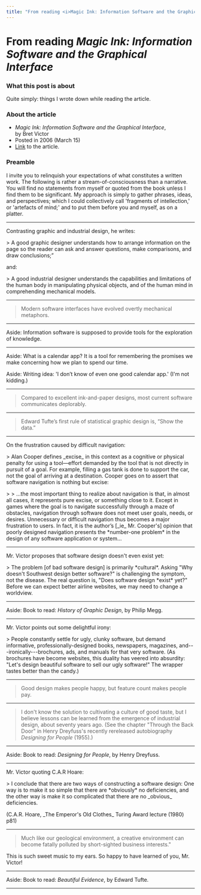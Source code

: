 ```yaml
---
title: "From reading <i>Magic Ink: Information Software and the Graphical Interface</i>"
---
```


# From reading _Magic Ink: Information Software and the Graphical Interface_

### What this post is about
Quite simply: things I wrote down while reading the article.

### About the article

- _Magic Ink: Information Software and the Graphical Interface_,<br>by Bret Victor
- Posted in 2006 (March 15)
- [Link](http://worrydream.com/MagicInk/) to the article.

### Preamble
I invite you to relinquish your expectations of what constitutes a written work. The following is rather a stream-of-consciousness than a narrative. You will find no statements from myself or quoted from the book unless I find them to be significant. My approach is simply to gather phrases, ideas, and perspectives; which I could collectively call 'fragments of intellection,' or 'artefacts of mind;' and to put them before you and myself, as on a platter.

<hr asterism>

Contrasting graphic and industrial design, he writes:
<p delete-line/>
> A good graphic designer understands how to arrange information on the page so the reader can ask and answer questions, make comparisons, and draw conclusions;”
<p delete-line/>
and:
<p delete-line/>
> A good industrial designer understands the capabilities and limitations of the human body in manipulating physical objects, and of the human mind in comprehending mechanical models.

* * *

> Modern software interfaces have evolved overtly mechanical metaphors.

* * *

Aside: Information software is supposed to provide tools for the exploration of knowledge.

* * *

Aside: What is a calendar app? It is a tool for remembering the promises we make concerning how we plan to spend our time.

Aside: Writing idea: 'I don’t know of even one good calendar app.' (I'm not kidding.)

* * *

> Compared to excellent ink-and-paper designs, most current software communicates deplorably.

* * *

> Edward Tufte’s first rule of statistical graphic design is, “Show the data.”

* * *

On the frustration caused by difficult navigation:
<p delete-line/>
> Alan Cooper defines _excise_ in this context as a cognitive or physical penalty for using a tool—effort demanded by the tool that is not directly in pursuit of a goal. For example, filling a gas tank is done to support the car, not the goal of arriving at a destination. Cooper goes on to assert that software navigation is nothing but excise:
<p delete-line></p>
> > …the most important thing to realize about navigation is that, in almost all cases, it represents pure excise, or something close to it. Except in games where the goal is to navigate successfully through a maze of obstacles, navigation through software does not meet user goals, needs, or desires. Unnecessary or difficult navigation thus becomes a major frustration to users. In fact, it is the author’s [_ie_ Mr. Cooper's] opinion that poorly designed navigation presents the *number-one problem* in the design of any software application or system…

* * *

Mr. Victor proposes that software design doesn't even exist yet:
<p delete-line/>
> The problem [of bad software design] is primarily *cultural*. Asking "Why doesn't Southwest design better software?" is challenging the symptom, not the disease. The real question is, "Does software design *exist* yet?" Before we can expect better airline websites, we may need to change a worldview.

* * *

Aside: Book to read: _History of Graphic Design_, by Philip Megg.

* * *

Mr. Victor points out some delightful irony:
<p delete-line></p>
> People constantly settle for ugly, clunky software, but demand informative, professionally-designed books, newspapers, magazines, and---ironically---brochures, ads, and manuals for that very software. (As brochures have become websites, this duality has veered into absurdity: "Let's design beautiful software to sell our ugly software!" The wrapper tastes better than the candy.)

* * *

> Good design makes people happy, but feature count makes people pay.

* * *

> I don't know the solution to cultivating a culture of good taste, but I believe lessons can be learned from the emergence of industrial design, about seventy years ago. (See the chapter "Through the Back Door" in Henry Dreyfuss's recently rereleased autobiography _Designing for People_ (1955).)

* * *

Aside: Book to read: _Designing for People_, by Henry Dreyfuss.

* * *

Mr. Victor quoting C.A.R Hoare:
<p delete-line/>
> I conclude that there are two ways of constructing a software design: One way is to make it so simple that there are *obviously* no deficiencies, and the other way is make it so complicated that there are no _obvious_ deficiencies.
<p delete-line/>
(C.A.R. Hoare, _The Emperor's Old Clothes_ Turing Award lecture (1980) p81)

* * *

> Much like our geological environment, a creative environment can become fatally polluted by short-sighted business interests."

This is such sweet music to my ears. So happy to have learned of you, Mr. Victor!

* * *

Aside: Book to read: _Beautiful Evidence_, by Edward Tufte.

<hr asterism>